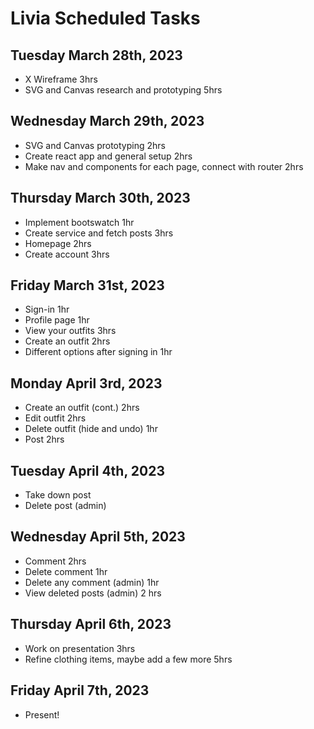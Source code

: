 # Livia Scheduled Tasks

## Tuesday March 28th, 2023
- X Wireframe 3hrs
- SVG and Canvas research and prototyping 5hrs

## Wednesday March 29th, 2023
- SVG and Canvas prototyping 2hrs
- Create react app and general setup 2hrs
- Make nav and components for each page, connect with router 2hrs

## Thursday March 30th, 2023
- Implement bootswatch 1hr
- Create service and fetch posts 3hrs
- Homepage 2hrs
- Create account 3hrs

## Friday March 31st, 2023
- Sign-in 1hr
- Profile page 1hr
- View your outfits 3hrs
- Create an outfit 2hrs
- Different options after signing in 1hr


## Monday April 3rd, 2023
- Create an outfit (cont.) 2hrs
- Edit outfit 2hrs
- Delete outfit (hide and undo) 1hr
- Post 2hrs

## Tuesday April 4th, 2023
- Take down post
- Delete post (admin)

## Wednesday April 5th, 2023
- Comment 2hrs
- Delete comment 1hr
- Delete any comment (admin) 1hr
- View deleted posts (admin) 2 hrs

## Thursday April 6th, 2023
- Work on presentation 3hrs
- Refine clothing items, maybe add a few more 5hrs

## Friday April 7th, 2023
- Present!